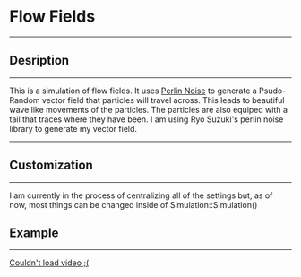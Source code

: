 # Flow Fields
---
## Desription
---

This is a simulation of flow fields. It uses [Perlin Noise](https://en.wikipedia.org/wiki/Perlin_noise) to generate a Psudo-Random vector field that particles will travel across. This leads to beautiful wave like movements of the particles. The particles are also equiped with a tail that traces where they have been. I am using Ryo Suzuki's perlin noise library to generate my vector field.

---
## Customization
---

I am currently in the process of centralizing all of the settings but, as of now, most things can be changed inside of Simulation::Simulation()

## Example
---
[Couldn't load video ;(](https://github.com/guth0/Flow-Fields/blob/optimization/Demos/Flow_Field_Demo.mov)


